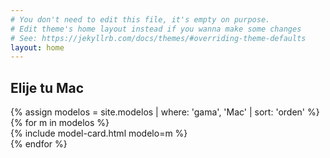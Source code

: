 ```yaml
---
# You don't need to edit this file, it's empty on purpose.
# Edit theme's home layout instead if you wanna make some changes
# See: https://jekyllrb.com/docs/themes/#overriding-theme-defaults
layout: home
---
```


<!-- MAC -->
<div id="Mac" class="container p-5">
  <h2 class="display-2 text-center text-uppercase mb-5">Elije tu Mac</h2>
  <div class="row">
    <div class="card-deck mx-auto">
      {% assign modelos = site.modelos | where: 'gama', 'Mac' | sort: 'orden' %}
      {% for m in modelos %}
          <div class="col-sm-6 col-lg-3">
            {% include model-card.html modelo=m %}
          </div>
      {% endfor %}
    </div>
  </div>
</div>
